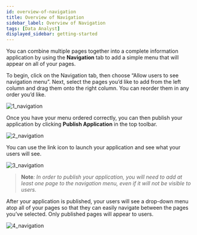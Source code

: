 ```yaml
---
id: overview-of-navigation
title: Overview of Navigation
sidebar_label: Overview of Navigation
tags: [Data Analyst]
displayed_sidebar: getting-started
---
```


<div style={{textAlign: "justify"}}>

You can combine multiple pages together into a complete information application by using the **Navigation** tab to add a simple menu that will appear on all of your pages.

To begin, click on the Navigation tab, then choose “Allow users to see navigation menu”. Next, select the pages you’d like to add from the left column and drag them onto the right column. You can reorder them in any order you’d like.

![1_navigation](https://s3.amazonaws.com/cdn.qrvey.com/documentation_assets/ui-docs/builders/3.4.5.2_navigation/1_navigation.png#thumbnail)

Once you have your menu ordered correctly, you can then publish your application by clicking **Publish Application** in the top toolbar.

![2_navigation](https://s3.amazonaws.com/cdn.qrvey.com/documentation_assets/ui-docs/builders/3.4.5.2_navigation/2_navigation.png#thumbnail-40)

You can use the link icon to launch your application and see what your users will see.

![3_navigation](https://s3.amazonaws.com/cdn.qrvey.com/documentation_assets/ui-docs/builders/3.4.5.2_navigation/3_navigation.png#thumbnail-20)

>**Note**_: In order to publish your application, you will need to add at least one page to the navigation menu, even if it will not be visible to users._

After your application is published, your users will see a drop-down menu atop all of your pages so that they can easily navigate between the pages you’ve selected. Only published pages will appear to users.

![4_navigation](https://s3.amazonaws.com/cdn.qrvey.com/documentation_assets/ui-docs/builders/3.4.5.2_navigation/4_navigation.png#thumbnail-40)

</div>